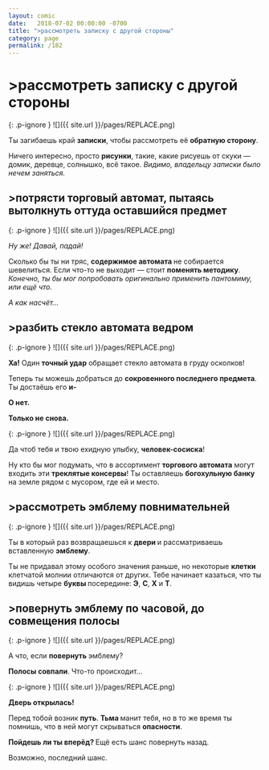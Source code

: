 ```yaml
---
layout: comic
date:   2018-07-02 00:00:00 -0700
title: ">рассмотреть записку с другой стороны"
category: page
permalink: /182
---
```

# >рассмотреть записку с другой стороны

{: .p-ignore }
![]({{ site.url }}/pages/REPLACE.png)

Ты загибаешь край <strong>записки</strong>, чтобы рассмотреть её <strong>обратную сторону</strong>.

Ничего интересно, просто <strong>рисунки</strong>, такие, какие рисуешь от скуки — домик, деревце, солнышко, всё такое. <em>Видимо, владельцу записки было нечем заняться.</em>

## >потрясти торговый автомат, пытаясь вытолкнуть оттуда оставшийся предмет

{: .p-ignore }
![]({{ site.url }}/pages/REPLACE.png)

<em>Ну же! Давай, падай!</em>

Сколько бы ты ни тряс, <strong>содержимое автомата </strong>не собирается шевелиться. Если что-то не выходит — стоит <strong>поменять методику</strong>. <em>Конечно, ты бы мог попробовать оригинально применить пантомиму, или ещё что.</em>

<em>А как насчёт…</em>

## >разбить стекло автомата ведром

{: .p-ignore }
![]({{ site.url }}/pages/REPLACE.png)

<strong>Ха!</strong> Один <strong>точный удар</strong> обращает стекло автомата в груду осколков!

Теперь ты можешь добраться до <strong>сокровенного последнего предмета</strong>. Ты достаёшь его <strong>и-</strong>

<strong>О нет. </strong>

<strong>Только не снова.</strong>

{: .p-ignore }
![]({{ site.url }}/pages/REPLACE.png)

Да чтоб тебя и твою ехидную улыбку, <strong>человек-сосиска</strong>!

Ну кто бы мог подумать, что в ассортимент <strong>торгового автомата</strong> могут входить эти <strong>треклятые консервы</strong>! Ты оставляешь <strong>богохульную банку</strong> на земле рядом с мусором, где ей и место.

## >рассмотреть эмблему повнимательней

{: .p-ignore }
![]({{ site.url }}/pages/REPLACE.png)

Ты в который раз возвращаешься к <strong>двери </strong>и рассматриваешь вставленную <strong>эмблему</strong>.

Ты не придавал этому особого значения раньше, но некоторые <strong>клетки </strong>клетчатой молнии отличаются от других. Тебе начинает казаться, что ты видишь четыре <strong>буквы </strong>посередине: <strong>Э</strong>, <strong>С</strong>, <strong>Х</strong> и <strong>Т</strong>.

## >повернуть эмблему по часовой, до совмещения полосы

{: .p-ignore }
![]({{ site.url }}/pages/REPLACE.png)

А что, если <strong>повернуть </strong>эмблему?

<strong>Полосы совпали</strong>. Что-то происходит…

{: .p-ignore }
![]({{ site.url }}/pages/REPLACE.png)

<strong>Дверь открылась!</strong>

Перед тобой возник <strong>путь</strong>. <strong>Тьма </strong>манит тебя, но в то же время ты помнишь, что в ней могут скрываться <strong>опасности</strong>.

<strong>Пойдешь ли ты вперёд? </strong>Ещё есть шанс повернуть назад. 

Возможно, последний шанс.
